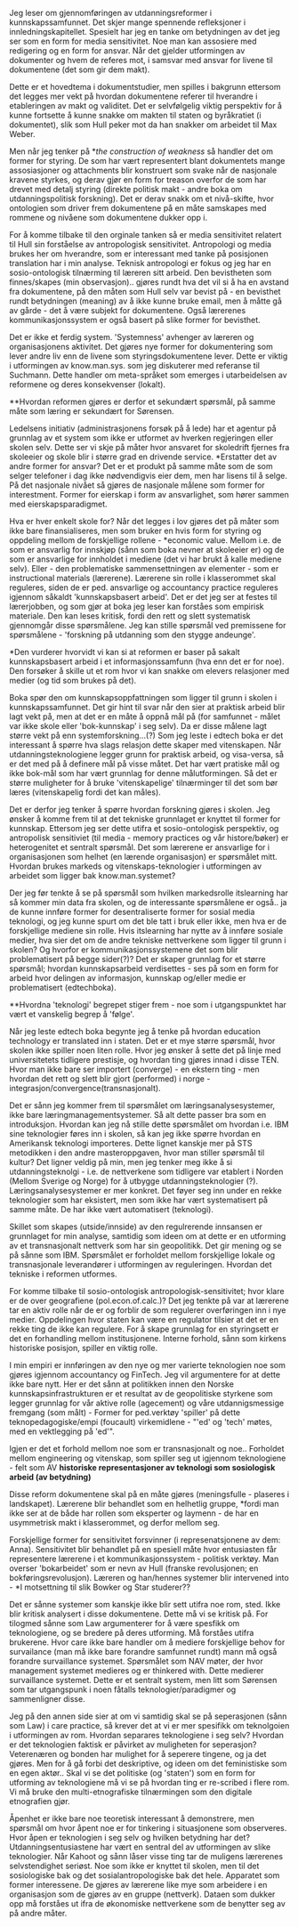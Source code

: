 
Jeg leser om gjennomføringen av utdanningsreformer i kunnskapssamfunnet. Det skjer mange spennende refleksjoner i innledningskapitellet. Spesielt har jeg en tanke om betydningen av det jeg ser som en form for media sensitivitet. Noe man kan assosiere med redigering og en form for ansvar. Når det gjelder utformingen av dokumenter og hvem de referes mot, i samsvar med ansvar for livene til dokumentene (det som gir dem makt). 

Dette er et hovedtema i dokumentstudier, men spilles i bakgrunn ettersom det legges mer vekt på hvordan dokumentene referer til hverandre i etableringen av makt og validitet. Det er selvfølgelig viktig perspektiv for å kunne fortsette å kunne snakke om makten til staten og byråkratiet (i dokumentet), slik som Hull peker mot da han snakker om arbeidet til Max Weber. 

Men når jeg tenker på **the construction of weakness* så handler det om former for styring. De som har vært representert blant dokumentets mange assosiasjoner og attachments blir konstruert som svake når de nasjonale kravene styrkes, og derav gjør en form for treason overfor de som har drevet med detalj styring (direkte politisk makt - andre boka om utdanningspolitisk forskning). Det er derav snakk om et nivå-skifte, hvor ontologien som driver frem dokumentene på en måte samskapes med rommene og nivåene som dokumentene dukker opp i. 

For å komme tilbake til den orginale tanken så er media sensitivitet relatert til Hull sin forståelse av antropologisk sensitivitet. Antropologi og media brukes her om hverandre, som er interessant med tanke på posisjonen translation har i min analyse. Teknisk antropologi er fokus og jeg har en sosio-ontologisk tilnærming til læreren sitt arbeid. Den bevistheten som finnes/skapes (min observasjon).. gjøres rundt hva det vil si å ha en avstand fra dokumentene, på den måten som Hull selv var bevist på - en bevisthet rundt betydningen (meaning) av å ikke kunne bruke email, men å måtte gå av gårde - det å være subjekt for dokumentene. Også lærerenes kommunikasjonssystem er også basert på slike former for bevisthet. 

Det er ikke et ferdig system. 'Systemness' avhenger av læreren og organisasjonens aktivitet. Det gjøres nye former for dokumentering som lever andre liv enn de livene som styringsdokumentene lever. Dette er viktig i utformingen av know.man.sys. som jeg diskuterer med referanse til Suchmann. Dette handler om meta-språket som emerges i utarbeidelsen av reformene og deres konsekvenser (lokalt). 

**Hvordan reformen gjøres er derfor et sekundært spørsmål, på samme måte som læring er sekundært for Sørensen.

Ledelsens initiativ (administrasjonens forsøk på å lede) har et agentur på grunnlag av et system som ikke er utformet av hverken regjeringen eller skolen selv. Dette ser vi skje på måter hvor ansvaret for skoledrift fjernes fra skoleeier og skole blir i større grad en drivende service. 
*Erstatter det av andre former for ansvar?
Det er et produkt på samme måte som de som selger telefoner i dag ikke nødvendigvis eier dem, men har lisens til å selge. På det nasjonale nivået så gjøres de nasjonale målene som former for interestment. Former for eierskap i form av ansvarlighet, som hører sammen med eierskapsparadigmet. 

Hva er hver enkelt skole for? Når det legges i lov gjøres det på måter som ikke bare finansialiseres, men som bruker en hvis form for styring og oppdeling mellom de forskjellige rollene - *economic value. Mellom i.e. de som er ansvarlig for innskjøp (sånn som boka nevner at skoleeier er) og de som er ansvarlige for innholdet i mediene (det vi har brukt å kalle mediene selv). Eller - den problematiske sammensettningen av elementer - som er instructional materials (lærerene). Lærerene sin rolle i klasserommet skal reguleres, siden de er ped. ansvarlige og accountancy practice reguleres igjennom såkaldt 'kunnskapsbasert arbeid'.  Det er det jeg ser at festes til lærerjobben, og som gjør at boka jeg leser kan forståes som empirisk materiale. Den kan leses kritisk, fordi den rett og slett systematisk gjennomgår disse spørsmålene. Jeg kan stille spørsmål ved premissene for spørsmålene - 'forskning på utdanning som den stygge andeunge'. 

*Den vurderer hvorvidt vi kan si at reformen er baser på sakalt kunnskapsbasert arbeid i et informasjonssamfunn (hva enn det er for noe). Den forsøker å skille ut et rom hvor vi kan snakke om elevers relasjoner med medier (og tid som brukes på det).

Boka spør den om kunnskapsoppfattningen som ligger til grunn i skolen i kunnskapssamfunnet. Det gir hint til svar når den sier at praktisk arbeid blir lagt vekt på, men at det er en måte å oppnå mål på (for samfunnet - målet var ikke skole eller 'bok-kunnskap' i seg selv). Da er disse målene lagt større vekt på enn systemforskning...(?) Som jeg leste i edtech boka er det interessant å spørre hva slags relasjon dette skaper med vitenskapen. Når utdanningsteknologiene legger grunn for praktisk arbeid, og visa-versa, så er det med på å definere mål på visse måtet. Det har vært pratiske mål og ikke bok-mål som har vært grunnlag for denne målutformingen. Så det er større muligheter for å bruke 'vitenskapelige' tilnærminger til det som bør læres (vitenskapelig fordi det kan måles). 

Det er derfor jeg tenker å spørre hvordan forskning gjøres i skolen. Jeg ønsker å komme frem til at det tekniske grunnlaget er knyttet til former for kunnskap. Ettersom jeg ser dette utifra et sosio-ontologisk perspektiv, og antropolisk sensitiviet (til media - memory practices og vår histore/bøker) er heterogenitet et sentralt spørsmål. Det som lærerene er ansvarlige for i organisasjonen som helhet (en lærende organisasjon) er spørsmålet mitt. Hvordan brukes markeds og vitenskaps-teknologier i utformingen av arbeidet som ligger bak know.man.systemet? 

Der jeg før tenkte å se på spørsmål som hvilken markedsrolle itslearning har så kommer min data fra skolen, og de interessante spørsmålene er også.. ja de kunne innføre former for desentraliserte former for sosial media teknologi, og jeg kunne spurt om det ble tatt i bruk eller ikke, men hva er de forskjellige mediene sin rolle. Hvis itslearning har nytte av å innføre sosiale medier, hva sier det om de andre tekniske nettverkene som ligger til grunn i skolen? Og hvorfor er kommunikasjonssystemene det som blir problematisert på begge sider(?)? Det er skaper grunnlag for et større spørsmål; hvordan kunnskapsarbeid verdisettes - ses på som en form for arbeid hvor delingen av informasjon, kunnskap og/eller medie er problematisert (edtechboka). 

**Hvordna 'teknologi' begrepet stiger frem - noe som i utgangspunktet har vært et vanskelig begrep å 'følge'.

Når jeg leste edtech boka begynte jeg å tenke på hvordan education technology er translated inn i staten. Det er et mye større spørsmål, hvor skolen ikke spiller noen liten rolle. Hvor jeg ønsker å sette det på linje med universitetets tidligere prestisje, og hvordan ting gjøres innad i disse TEN. Hvor man ikke bare ser importert (converge) - en ekstern ting - men hvordan det rett og slett blir gjort (performed) i norge - integrasjon/convergence(transnasjonalt). 

Det er sånn jeg kommer frem til spørsmålet om læringsanalysesystemer, ikke bare læringmanagementsystemer. Så alt dette passer bra som en introduksjon. Hvordan kan jeg nå stille dette spørsmålet om hvordan i.e. IBM sine teknologier føres inn i skolen, så kan jeg ikke spørre hvordan en Amerikansk teknologi importeres. Dette lignet kanskje mer på STS metodikken i den andre masteroppgaven, hvor man stiller spørsmål til kultur? Det ligner veldig på min, men jeg tenker meg ikke å si utdanningsteknolgi - i.e. de nettverkene som tidligere var etablert i Norden (Mellom Sverige og Norge) for å utbygge utdanningsteknologier (?). Læringsanalysesystemer er mer konkret. Det føyer seg inn under en rekke teknologier som har eksistert, men som ikke har vært systematisert på samme måte. De har ikke vært automatisert (teknologi). 

Skillet som skapes (utside/innside) av den regulrerende innsansen er grunnlaget for min analyse, samtidig som ideen om at dette er en utforming av et transnasjonalt nettverk som har sin geopolitikk. Det gir mening og se på sånne som IBM. Spørsmålet er forholdet mellom forskjellige lokale og transnasjonale leverandører i utformingen av reguleringen. Hvordan det tekniske i reformen utformes. 

For komme tilbake til sosio-ontologisk antropologisk-sensitivitet; hvor klare er de over geografiene (pol.econ.of.calc.)? Det jeg tenkte på var at lærerene tar en aktiv rolle når de er og forblir de som regulerer overføringen inn i nye medier. Oppdelingen hvor staten kan være en regulator tilsier at det er en rekke ting de ikke kan regulere. For å skape grunnlag for en styringsett er det en forhandling mellom institusjonene. Interne forhold, sånn som kirkens historiske posisjon, spiller en viktig rolle.

I min empiri er innføringen av den nye og mer varierte teknologien noe som gjøres igjennom accountancy og FinTech. Jeg vil argumentere for at dette ikke bare nytt. Her er det sånn at politikken innen den Norske kunnskapsinfrastrukturen er et resultat av de geopolitiske styrkene som legger grunnlag for vår aktive rolle (agecement) og våre utdannigsmessige fremgang (som målt) - Former for ped.verktøy 'spiller' på dette teknopedagogiske/empi (foucault) virkemidlene - "'ed' og 'tech' møtes, med en vektlegging på 'ed'". 

Igjen er det et forhold mellom noe som er transnasjonalt og noe..
Forholdet mellom engineering og vitenskap, som spiller seg ut igjennom teknologiene - felt som AV
**historiske representasjoner av teknologi som sosiologisk arbeid (av betydning)**

Disse reform dokumentene skal på en måte gjøres (meningsfulle - plaseres i landskapet). Lærerene blir behandlet som en helhetlig gruppe, *fordi man ikke ser at de både har rollen som eksperter og laymenn - de har en usymmetrisk makt i klasserommet, og derfor mellom seg. 

Forskjellige former for sensitivitet forsvinner (i represenatsjonene av dem: Anna). Sensitivitet blir behandlet på en spesiell måte hvor entusiasten får representere lærerene i et kommunikasjonssystem - politisk verktøy. Man overser 'bokarbeidet' som er nevn av Hull (franske revolusjonen; en bokføringsrevolusjon). Læreren og han/hennes systemer blir intervened into - *I motsettning til slik Bowker og Star studerer??

Det er sånne systemer som kanskje ikke blir sett utifra noe rom, sted. Ikke blir kritisk analysert i disse dokumentene. Dette må vi se kritisk på. For tilogmed sånne som Law argumenterer for å være spesfikk om teknologiene, og se bredere på deres utforming. Må forståes utifra brukerene. Hvor care ikke bare handler om å mediere forskjellige behov for survailance (man må ikke bare forandre samfunnet rundt) mann må også forandre survaillance systemet. Spørsmålet som NAV møter, der hvor management systemet medieres og er thinkered with. Dette medierer survaillance systemet. Dette er et sentralt system, men litt som Sørensen som tar utgangspunk i noen fåtalls teknologier/paradigmer og sammenligner disse. 

Jeg på den annen side sier at om vi samtidig skal se på seperasjonen (sånn som Law) i care practice, så krever det at vi er mer spesifikk om teknolgoien i utformingen av rom. Hvordan separares teknologiene i seg selv? Hvordan er det teknologien faktisk er påvirket av muligheten for seperasjon? Veterenæren og bonden har mulighet for å seperere tingene, og ja det gjøres. Men for å gå forbi det deskriptive, og ideen om det feministiske som en egen aktør.. Skal vi se det politiske (og 'staten') som en form for utforming av teknologiene må vi se på hvordan ting er re-scribed i flere rom. Vi må bruke den multi-etnografiske tilnærmingen som den digitale etnografien gjør.

Åpenhet er ikke bare noe teoretisk interessant å demonstrere, men spørsmål om hvor åpent noe er for tinkering i situasjonene som observeres. Hvor åpen er teknologien i seg selv og hvilken betydning har det? Utdanningsentusiastene har vært en sentral del av utformingen av slike teknologier. Når Kahoot og sånn låser visse ting tar de muligens lærerenes selvstendighet seriøst. Noe som ikke er knyttet til skolen, men til det sosiologiske bak og det sosialantropologiske bak det hele. Apparatet som former interessene. De gjøres av lærerene like mye som arbeidere i en organisasjon som de gjøres av en gruppe (nettverk). Dataen som dukker opp må forståes ut ifra de økonomiske nettverkene som de benytter seg av på andre måter. 



